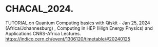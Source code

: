 # CHACAL_2024.
 TUTORIAL on Quantum Computing basics with Qiskit - Jan 25, 2024 (Africa/Johannesburg) ,  Computing in HEP (High Energy Physics) and Applications CNRS-Africa Lectures.
https://indico.cern.ch/event/1306120/timetable/#20240125
